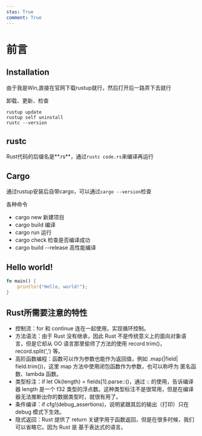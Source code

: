 ```yaml
---
stas: True
comment: True
---
```


# 前言

## Installation

由于我是Win,直接在官网下载rustup就行，然后打开后一路弄下去就行

卸载、更新、检查
~~~
rustup update
rustup self uninstall
rustc --version
~~~
## rustc

Rust代码的后缀名是**.rs**，通过`rustc code.rs`来编译再运行
## Cargo
通过rustup安装后自带cargo，可以通过`cargo --version`检查

各种命令

- cargo new 新建项目
- cargo build 编译
- cargo run 运行
- cargo check 检查是否编译成功
- cargo build --release 高性能编译
  
## Hello world!

~~~ Rust
fn main() {
    println!("Hello, world!");
}
~~~

## Rust所需要注意的特性
- 控制流：for 和 continue 连在一起使用，实现循环控制。
- 方法语法：由于 Rust 没有继承，因此 Rust 不是传统意义上的面向对象语言，但是它却从 OO 语言那里偷师了方法的使用 record.trim()，record.split(',') 等。
- 高阶函数编程：函数可以作为参数也能作为返回值，例如 .map(|field| field.trim())，这里 map 方法中使用闭包函数作为参数，也可以称呼为 匿名函数、lambda 函数。
- 类型标注：if let Ok(length) = fields[1].parse::<f32>()，通过 ::<f32> 的使用，告诉编译器 length 是一个 f32 类型的浮点数。这种类型标注不是很常用，但是在编译器无法推断出你的数据类型时，就很有用了。
- 条件编译：if cfg!(debug_assertions)，说明紧跟其后的输出（打印）只在 debug 模式下生效。
- 隐式返回：Rust 提供了 return 关键字用于函数返回，但是在很多时候，我们可以省略它。因为 Rust 是 基于表达式的语言。

## 
